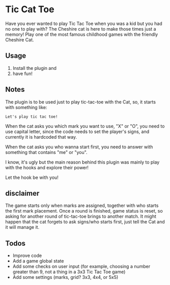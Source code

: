 # Tic Cat Toe

Have you ever wanted to play Tic Tac Toe when you was a kid but you had no one to play with?
The Cheshire cat is here to make those times just a memory! Play one of the most famous childhood games with the friendly Cheshire Cat.

## Usage

1. Install the plugin and
2. have fun!

## Notes

The plugin is to be used just to play tic-tac-toe with the Cat, so, it starts with something like:
```
Let's play tic tac toe!
```

When the cat asks you which mark you want to use, "X" or "O", you need to use capital letter, since the code needs to set
the player's signs, and currently it is hardcoded that way.

When the cat asks you who wanna start first, you need to answer with something that contains "me" or "you".

I know, it's ugly but the main reason behind this plugin was mainly to play with the hooks and explore their power!

Let the hook be with you!

## disclaimer

The game starts only when marks are assigned, together with who starts the first mark placement. Once a round is finished, game status is reset, so asking for another round of tic-tac-toe brings to another match.
It might happen that the cat forgets to ask signs/who starts first, just tell the Cat and it will manage it.

## Todos

- Improve code
- Add a game global state
- Add some checks on user input (for example, choosing a number greater than 9, not a thing in a 3x3 Tic Tac Toe game)
- Add some settings (marks, grid? 3x3, 4x4, or 5x5)
